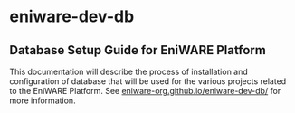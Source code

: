 # eniware-dev-db
<h2>Database Setup Guide for EniWARE Platform</h2>

This documentation will describe the process of installation and configuration of database that will be used for the various projects related to the EniWARE Platform.
See <a href="https://eniware-org.github.io/eniware-dev-db/" rel="nofollow">eniware-org.github.io/eniware-dev-db/</a> for more information.
